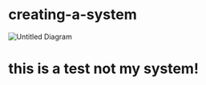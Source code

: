# creating-a-system
![Untitled Diagram](https://user-images.githubusercontent.com/64610931/103069120-8895b400-4573-11eb-9613-0e6c03488e7d.png)
<h1> this is a test not my system!</h1>
